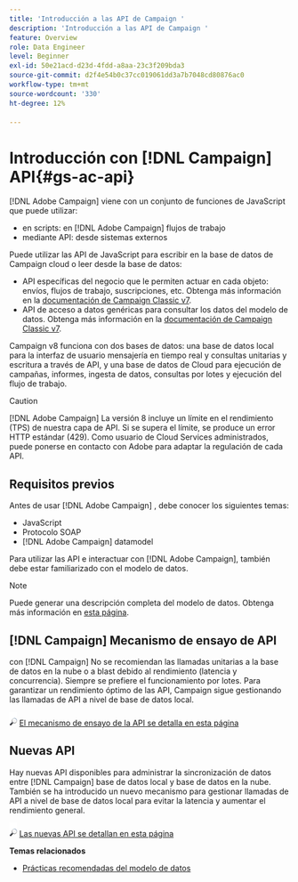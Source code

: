 ```yaml
---
title: 'Introducción a las API de Campaign '
description: 'Introducción a las API de Campaign '
feature: Overview
role: Data Engineer
level: Beginner
exl-id: 50e21acd-d23d-4fdd-a8aa-23c3f209bda3
source-git-commit: d2f4e54b0c37cc019061dd3a7b7048cd80876ac0
workflow-type: tm+mt
source-wordcount: '330'
ht-degree: 12%

---
```


# Introducción con [!DNL Campaign] API{#gs-ac-api}

[!DNL Adobe Campaign] viene con un conjunto de funciones de JavaScript que puede utilizar:

* en scripts: en [!DNL Adobe Campaign] flujos de trabajo
* mediante API: desde sistemas externos

Puede utilizar las API de JavaScript para escribir en la base de datos de Campaign cloud o leer desde la base de datos:

* API específicas del negocio que le permiten actuar en cada objeto: envíos, flujos de trabajo, suscripciones, etc. Obtenga más información en la [documentación de Campaign Classic v7](https://experienceleague.adobe.com/docs/campaign-classic/using/configuring-campaign-classic/api/business-oriented-apis.html).
* API de acceso a datos genéricas para consultar los datos del modelo de datos. Obtenga más información en la [documentación de Campaign Classic v7](https://experienceleague.adobe.com/docs/campaign-classic/using/configuring-campaign-classic/api/data-oriented-apis.html).

Campaign v8 funciona con dos bases de datos: una base de datos local para la interfaz de usuario mensajería en tiempo real y consultas unitarias y escritura a través de API, y una base de datos de Cloud para ejecución de campañas, informes, ingesta de datos, consultas por lotes y ejecución del flujo de trabajo.

>[!CAUTION]
>
>[!DNL Adobe Campaign] La versión 8 incluye un límite en el rendimiento (TPS) de nuestra capa de API. Si se supera el límite, se produce un error HTTP estándar (429). Como usuario de Cloud Services administrados, puede ponerse en contacto con Adobe para adaptar la regulación de cada API.

## Requisitos previos

Antes de usar [!DNL Adobe Campaign] , debe conocer los siguientes temas:

* JavaScript
* Protocolo SOAP
* [!DNL Adobe Campaign] datamodel

Para utilizar las API e interactuar con [!DNL Adobe Campaign], también debe estar familiarizado con el modelo de datos.

>[!NOTE]
>Puede generar una descripción completa del modelo de datos. Obtenga más información en [esta página](datamodel.md).

## [!DNL Campaign] Mecanismo de ensayo de API

con [!DNL Campaign] No se recomiendan las llamadas unitarias a la base de datos en la nube o a blast debido al rendimiento (latencia y concurrencia). Siempre se prefiere el funcionamiento por lotes. Para garantizar un rendimiento óptimo de las API, Campaign sigue gestionando las llamadas de API a nivel de base de datos local.

![](../assets/do-not-localize/glass.png) [El mecanismo de ensayo de la API se detalla en esta página](staging.md)

## Nuevas API

Hay nuevas API disponibles para administrar la sincronización de datos entre [!DNL Campaign] base de datos local y base de datos en la nube. También se ha introducido un nuevo mecanismo para gestionar llamadas de API a nivel de base de datos local para evitar la latencia y aumentar el rendimiento general.

![](../assets/do-not-localize/glass.png) [Las nuevas API se detallan en esta página](new-apis.md)

**Temas relacionados**

* [Prácticas recomendadas del modelo de datos](datamodel-best-practices.md)
